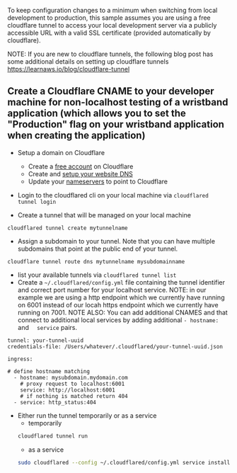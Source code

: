 To keep configuration changes to a minimum when switching from local development to production,
this sample assumes you are using a free cloudflare tunnel to access your local development server
via a publicly accessible URL with a valid SSL certificate (provided automatically by cloudflare).

NOTE: If you are new to cloudflare tunnels, the following blog post has some additional details on 
setting up cloudflare tunnels https://learnaws.io/blog/cloudflare-tunnel

## Create a Cloudflare CNAME to your developer machine for non-localhost testing of a wristband application (which allows you to set the "Production" flag on your wristband application when creating the application)

- Setup a domain on Cloudflare
    - Create a [free account](https://dash.cloudflare.com/sign-up) on Cloudflare
    - Create and [setup your website DNS](https://developers.cloudflare.com/fundamentals/setup/account-setup/add-site/)
    - Update your [nameservers](https://developers.cloudflare.com/dns/zone-setups/full-setup/setup/#update-your-nameservers) to point to Cloudflare

- Login to the cloudflared cli on your local machine via `cloudflared tunnel login`
- Create a tunnel that will be managed on your local machine
```
cloudflared tunnel create mytunnelname
```
- Assign a subdomain to your tunnel. Note that you can have multiple subdomains that point at the public end of your tunnel.
```
cloudflare tunnel route dns mytunnelname mysubdomainname
```
- list your available tunnels via `cloudflared tunnel list`
- Create a `~/.cloudflared/config.yml` file containing the tunnel identifier and correct port number for your localhost service. NOTE: in our example we are using a http endpoint which we currently have running on 6001 instead of our locah https endpoint which we currently have running on 7001. NOTE ALSO: You can add additional CNAMES and that connect to additional local services by adding additional `- hostname:` and `  service` pairs.
```
tunnel: your-tunnel-uuid
credentials-file: /Users/whatever/.cloudflared/your-tunnel-uuid.json

ingress:

# define hostname matching 
  - hostname: mysubdomain.mydomain.com
    # proxy request to localhost:6001
    service: http://localhost:6001
    # if nothing is matched return 404
  - service: http_status:404
```

- Either run the tunnel temporarily or as a service
    - temporarily
  ```bash
  cloudflared tunnel run
  ```
    - as a service
  ```bash
  sudo cloudflared --config ~/.cloudflared/config.yml service install
  ```
